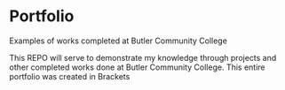 # Portfolio
Examples of works completed at Butler Community College

This REPO will serve to demonstrate my knowledge through projects and other completed works done at Butler Community College.
This entire portfolio was created in Brackets
